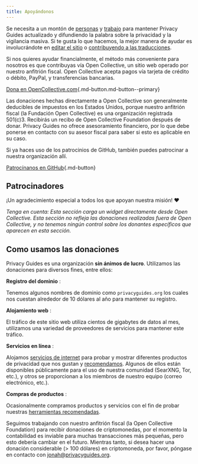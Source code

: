 ```yaml
---
title: Apoyándonos
---
```


<!-- markdownlint-disable MD036 -->
Se necesita a un montón de [personas](https://github.com/privacyguides/privacyguides.org/graphs/contributors) y [trabajo](https://github.com/privacyguides/privacyguides.org/pulse/monthly) para mantener Privacy Guides actualizado y difundiendo la palabra sobre la privacidad y la vigilancia masiva. Si te gusta lo que hacemos, la mejor manera de ayudar es involucrándote en [editar el sitio](https://github.com/privacyguides/privacyguides.org) o [contribuyendo a las traducciones](https://crowdin.com/project/privacyguides).

Si nos quieres ayudar financialmente, el método más conveniente para nosotros es que contribuyas vía Open Collective, un sitio web operado por nuestro anfitrión fiscal. Open Collective acepta pagos vía tarjeta de crédito o débito, PayPal, y transferencias bancarias.

[Dona en OpenCollective.com](https://opencollective.com/privacyguides/donate ""){.md-button.md-button--primary}

Las donaciones hechas directamente a Open Collective son generalmente deducibles de impuestos en los Estados Unidos, porque nuestro anfitrión fiscal (la Fundación Open Collective) es una organización registrada 501(c)3. Recibirás un recibo de Open Collective Foundation después de donar. Privacy Guides no ofrece asesoramiento financiero, por lo que debe ponerse en contacto con su asesor fiscal para saber si esto es aplicable en su caso.

Si ya haces uso de los patrocinios de GitHub, también puedes patrocinar a nuestra organización allí.

[Patrocínanos en GitHub](https://github.com/sponsors/privacyguides ""){.md-button}

## Patrocinadores

¡Un agradecimiento especial a todos los que apoyan nuestra misión! :heart:

*Tenga en cuenta: Esta sección carga un widget directamente desde Open Collective. Esta sección no refleja las donaciones realizadas fuera de Open Collective, y no tenemos ningún control sobre los donantes específicos que aparecen en esta sección.*

<script src="https://opencollective.com/privacyguides/banner.js"></script>

## Como usamos las donaciones

Privacy Guides es una organización **sin ánimos de lucro**. Utilizamos las donaciones para diversos fines, entre ellos:

**Registro del dominio**
:

Tenemos algunos nombres de dominio como `privacyguides.org` los cuales nos cuestan alrededor de 10 dólares al año para mantener su registro.

**Alojamiento web**
:

El tráfico de este sitio web utiliza cientos de gigabytes de datos al mes, utilizamos una variedad de proveedores de servicios para mantener este tráfico.

**Servicios en línea**
:

Alojamos [servicios de internet](https://privacyguides.net) para probar y mostrar diferentes productos de privacidad que nos gustan y [recomendamos](../tools.md). Algunos de ellos están disponibles públicamente para el uso de nuestra comunidad (SearXNG, Tor, etc.), y otros se proporcionan a los miembros de nuestro equipo (correo electrónico, etc.).

**Compras de productos**
:

Ocasionalmente compramos productos y servicios con el fin de probar nuestras [herramientas recomendadas](../tools.md).

Seguimos trabajando con nuestro anfitrión fiscal (la Open Collective Foundation) para recibir donaciones de criptomonedas, por el momento la contabilidad es inviable para muchas transacciones más pequeñas, pero esto debería cambiar en el futuro. Mientras tanto, si desea hacer una donación considerable (> 100 dólares) en criptomoneda, por favor, póngase en contacto con [jonah@privacyguides.org](mailto:jonah@privacyguides.org).
